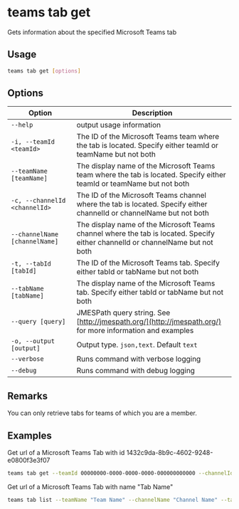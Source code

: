 # teams tab get

Gets information about the specified Microsoft Teams tab

## Usage

```sh
teams tab get [options]
```

## Options

Option|Description
------|-----------
`--help`| output usage information
`-i, --teamId <teamId>`|The ID of the Microsoft Teams team where the tab is located. Specify either teamId or teamName but not both
`--teamName [teamName]`|The display name of the Microsoft Teams team where the tab is located. Specify either teamId or teamName but not both
`-c, --channelId <channelId>`|The ID of the Microsoft Teams channel where the tab is located. Specify either channelId or channelName but not both
`--channelName [channelName]`|The display name of the Microsoft Teams channel where the tab is located. Specify either channelId or channelName but not both
`-t, --tabId [tabId]`|The ID of the Microsoft Teams tab. Specify either tabId or tabName but not both
`--tabName [tabName]`|The display name of the Microsoft Teams tab. Specify either tabId or tabName but not both
`--query [query]`|JMESPath query string. See [http://jmespath.org/](http://jmespath.org/) for more information and examples
`-o, --output [output]`|Output type. `json,text`. Default `text`
`--verbose`|Runs command with verbose logging
`--debug`|Runs command with debug logging

## Remarks

You can only retrieve tabs for teams of which you are a member.

## Examples
  
Get url of a Microsoft Teams Tab with id 1432c9da-8b9c-4602-9248-e0800f3e3f07

```sh
teams tab get --teamId 00000000-0000-0000-0000-000000000000 --channelId 19:00000000000000000000000000000000@thread.skype --tabId 1432c9da-8b9c-4602-9248-e0800f3e3f07
```

Get url of a Microsoft Teams Tab with name "Tab Name"

```sh
teams tab list --teamName "Team Name" --channelName "Channel Name" --tabName "Tab Name"
```